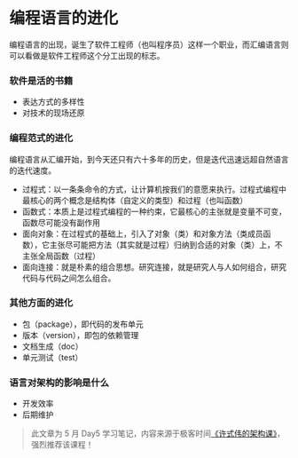 # 编程语言的进化

编程语言的出现，诞生了软件工程师（也叫程序员）这样一个职业，而汇编语言则可以看做是软件工程师这个分工出现的标志。

### 软件是活的书籍

* 表达方式的多样性
* 对技术的现场还原

### 编程范式的进化

编程语言从汇编开始，到今天还只有六十多年的历史，但是迭代迅速远超自然语言的迭代速度。

* 过程式：以一条条命令的方式，让计算机按我们的意愿来执行。过程式编程中最核心的两个概念是结构体（自定义的类型）和过程（也叫函数）
* 函数式：本质上是过程式编程的一种约束，它最核心的主张就是变量不可变，函数尽可能没有副作用
* 面向对象：在过程式的基础上，引入了对象（类）和对象方法（类成员函数），它主张尽可能把方法（其实就是过程）归纳到合适的对象（类）上，不主张全局函数（过程）
* 面向连接：就是朴素的组合思想。研究连接，就是研究人与人如何组合，研究代码与代码之间怎么组合。

### 其他方面的进化

* 包（package），即代码的发布单元
* 版本（version），即包的依赖管理
* 文档生成（doc）
* 单元测试（test）

### 语言对架构的影响是什么

* 开发效率
* 后期维护

> 此文章为 5 月 Day5 学习笔记，内容来源于极客时间[《许式伟的架构课》](http://gk.link/a/122Qp)，强烈推荐该课程！
